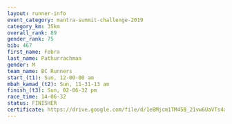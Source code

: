 ```yaml
---
layout: runner-info 
event_category: mantra-summit-challenge-2019 
category_km: 35km 
overall_rank: 89
gender_rank: 75
bib: 467
first_name: Febra
last_name: Pathurrachman
gender: M
team_name: BC Runners
start_(t1): Sun, 12-00-00 am
mbah_kamad_(t2): Sun, 11-31-13 am
finish_(t3): Sun, 02-06-32 pm
race_time: 14-06-32
status: FINISHER
certificate: https://drive.google.com/file/d/1eBMjcm1TM45B_21vw6UaVTs4xSEv_36S/view?usp=sharing
---
```

